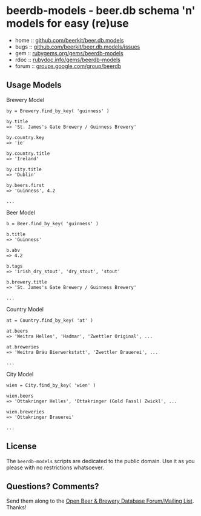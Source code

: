 # beerdb-models - beer.db schema 'n' models for easy (re)use


* home  :: [github.com/beerkit/beer.db.models](https://github.com/beerkit/beer.db.models)
* bugs  :: [github.com/beerkit/beer.db.models/issues](https://github.com/beerkit/beer.db.models/issues)
* gem   :: [rubygems.org/gems/beerdb-models](https://rubygems.org/gems/beerdb-models)
* rdoc  :: [rubydoc.info/gems/beerdb-models](http://rubydoc.info/gems/beerdb-models)
* forum :: [groups.google.com/group/beerdb](https://groups.google.com/group/beerdb)


## Usage Models

Brewery Model

```
by = Brewery.find_by_key( 'guinness' )

by.title
=> 'St. James's Gate Brewery / Guinness Brewery'

by.country.key
=> 'ie'

by.country.title
=> 'Ireland'

by.city.title
=> 'Dublin'

by.beers.first
=> 'Guinness', 4.2

...
```


Beer Model

```
b = Beer.find_by_key( 'guinness' )

b.title
=> 'Guinness'

b.abv
=> 4.2

b.tags
=> 'irish_dry_stout', 'dry_stout', 'stout'

b.brewery.title
=> 'St. James's Gate Brewery / Guinness Brewery'

...
```


Country Model

```
at = Country.find_by_key( 'at' )

at.beers
=> 'Weitra Helles', 'Hadmar', 'Zwettler Original', ...

at.breweries
=> 'Weitra Bräu Bierwerkstatt', 'Zwettler Brauerei', ...

...
```


City Model

```
wien = City.find_by_key( 'wien' )

wien.beers
=> 'Ottakringer Helles', 'Ottakringer (Gold Fassl) Zwickl', ...

wien.breweries
=> 'Ottakringer Brauerei'

...
```


## License

The `beerdb-models` scripts are dedicated to the public domain.
Use it as you please with no restrictions whatsoever.

## Questions? Comments?

Send them along to the [Open Beer & Brewery Database Forum/Mailing List](http://groups.google.com/group/beerdb).
Thanks!

